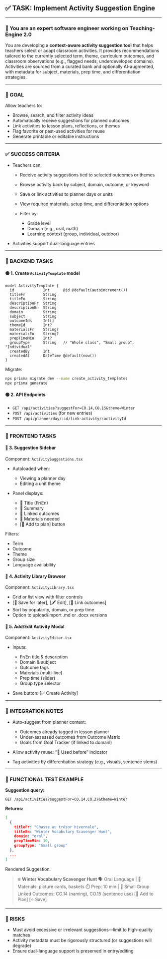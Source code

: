 ## ✅ TASK: Implement Activity Suggestion Engine

---

### 🧠 You are an expert software engineer working on Teaching-Engine 2.0

You are developing a **context-aware activity suggestion tool** that helps teachers select or adapt classroom activities. It provides recommendations tailored to the currently selected term, theme, curriculum outcomes, and classroom observations (e.g., flagged needs, underdeveloped domains). Activities are sourced from a curated bank and optionally AI-augmented, with metadata for subject, materials, prep time, and differentiation strategies.

---

### 🔹 GOAL

Allow teachers to:

- Browse, search, and filter activity ideas
- Automatically receive suggestions for planned outcomes
- Link activities to lesson plans, reflections, or themes
- Flag favorite or past-used activities for reuse
- Generate printable or editable instructions

---

### ✅ SUCCESS CRITERIA

- Teachers can:

  - Receive activity suggestions tied to selected outcomes or themes
  - Browse activity bank by subject, domain, outcome, or keyword
  - Save or link activities to planner days or units
  - View required materials, setup time, and differentiation options
  - Filter by:

    - Grade level
    - Domain (e.g., oral, math)
    - Learning context (group, individual, outdoor)

- Activities support dual-language entries

---

### 🔧 BACKEND TASKS

#### 🟢 1. Create `ActivityTemplate` model

```prisma
model ActivityTemplate {
  id             Int      @id @default(autoincrement())
  titleFr        String
  titleEn        String
  descriptionFr  String
  descriptionEn  String
  domain         String
  subject        String
  outcomeIds     Int[]
  themeId        Int?
  materialsFr    String?
  materialsEn    String?
  prepTimeMin    Int?
  groupType      String   // "Whole class", "Small group", "Individual"
  createdBy      Int
  createdAt      DateTime @default(now())
}
```

Migrate:

```bash
npx prisma migrate dev --name create_activity_templates
npx prisma generate
```

#### 🟢 2. API Endpoints

- `GET /api/activities?suggestFor=CO.14,CO.15&theme=Winter`
- `POST /api/activities` (for new entries)
- `POST /api/planner/day/:id/link-activity/:activityId`

---

### 🎨 FRONTEND TASKS

#### 🔵 3. Suggestion Sidebar

Component: `ActivitySuggestions.tsx`

- Autoloaded when:

  - Viewing a planner day
  - Editing a unit theme

- Panel displays:

  - 📘 Title (Fr/En)
  - 🧠 Summary
  - 🧪 Linked outcomes
  - 🧰 Materials needed
  - \[📎 Add to plan] button

Filters:

- Term
- Outcome
- Theme
- Group size
- Language availability

#### 🔵 4. Activity Library Browser

Component: `ActivityLibrary.tsx`

- Grid or list view with filter controls
- \[💾 Save for later], \[🖋️ Edit], \[🧩 Link outcomes]
- Sort by popularity, domain, or prep time
- Option to upload/import .md or .docx versions

#### 🔵 5. Add/Edit Activity Modal

Component: `ActivityEditor.tsx`

- Inputs:

  - Fr/En title & description
  - Domain & subject
  - Outcome tags
  - Materials (multi-line)
  - Prep time (slider)
  - Group type selector

- Save button: \[✅ Create Activity]

---

### 🔗 INTEGRATION NOTES

- Auto-suggest from planner context:

  - Outcomes already tagged in lesson planner
  - Under-assessed outcomes from Outcome Matrix
  - Goals from Goal Tracker (if linked to domain)

- Allow activity reuse: “🔁 Used before” indicator
- Tag activities by differentiation strategy (e.g., visuals, sentence stems)

---

### 🧪 FUNCTIONAL TEST EXAMPLE

**Suggestion query:**

```http
GET /api/activities?suggestFor=CO.14,CO.27&theme=Winter
```

**Returns:**

```json
[
  {
    titleFr: "Chasse au trésor hivernale",
    titleEn: "Winter Vocabulary Scavenger Hunt",
    domain: "oral",
    prepTimeMin: 10,
    groupType: "Small group"
  },
  ...
]
```

Rendered Suggestion:

> ❄️ **Winter Vocabulary Scavenger Hunt**
> 🗣️ Oral Language | 🧰 Materials: picture cards, baskets
> ⏱️ Prep: 10 min | 👥 Small Group
> Linked Outcomes: CO.14 (naming), CO.15 (sentence use)
> \[📎 Add to Plan] \[⭐ Save]

---

### 🚩 RISKS

- Must avoid excessive or irrelevant suggestions—limit to high-quality matches
- Activity metadata must be rigorously structured (or suggestions will degrade)
- Ensure dual-language support is preserved in entry/editing

